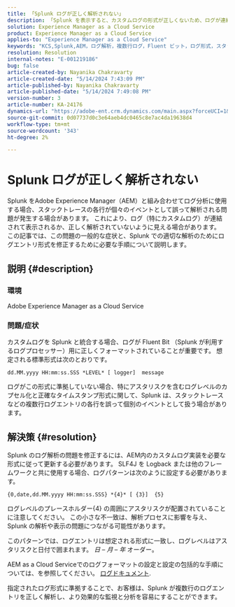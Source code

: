 ```yaml
---
title: 「Splunk ログが正しく解析されない」
description: 「Splunk を表示すると、カスタムログの形式が正しくないため、ログが連結されているように見え、正しく解析されない場合があります。」
solution: Experience Manager as a Cloud Service
product: Experience Manager as a Cloud Service
applies-to: "Experience Manager as a Cloud Service"
keywords: "KCS,Splunk,AEM，ログ解析，複数行ログ，Fluent ビット，ログ形式，スタックトレース，ログ設定"
resolution: Resolution
internal-notes: "E-001219186"
bug: false
article-created-by: Nayanika Chakravarty
article-created-date: "5/14/2024 7:43:09 PM"
article-published-by: Nayanika Chakravarty
article-published-date: "5/14/2024 7:49:08 PM"
version-number: 3
article-number: KA-24176
dynamics-url: "https://adobe-ent.crm.dynamics.com/main.aspx?forceUCI=1&pagetype=entityrecord&etn=knowledgearticle&id=aee3c02d-2a12-ef11-9f8a-6045bd026dc7"
source-git-commit: 0d07737d0c3e64aeb4dc0465c8e7ac4da19638d4
workflow-type: tm+mt
source-wordcount: '343'
ht-degree: 2%

---
```


# Splunk ログが正しく解析されない


Splunk をAdobe Experience Manager（AEM）と組み合わせてログ分析に使用する場合、スタックトレースの各行が個々のイベントとして誤って解析される問題が発生する場合があります。 これにより、ログ（特にカスタムログ）が連結されて表示されるか、正しく解析されていないように見える場合があります。 この記事では、この問題の一般的な症状と、Splunk での適切な解析のためにログエントリ形式を修正するために必要な手順について説明します。

## 説明 {#description}


### 環境

Adobe Experience Manager as a Cloud Service

### 問題/症状

カスタムログを Splunk と統合する場合、ログが Fluent Bit （Splunk が利用するログプロセッサー）用に正しくフォーマットされていることが重要です。 想定される標準形式は次のとおりです。

`dd.MM.yyyy HH:mm:ss.SSS *LEVEL* [ logger]  message`

ログがこの形式に準拠していない場合、特にアスタリスクを含むログレベルのカプセル化と正確なタイムスタンプ形式に関して、Splunk は、スタックトレースなどの複数行ログエントリの各行を誤って個別のイベントとして扱う場合があります。


## 解決策 {#resolution}


Splunk のログ解析の問題を修正するには、AEM内のカスタムログ実装を必要な形式に従って更新する必要があります。 SLF4J を Logback または他のフレームワークと共に使用する場合、ログパターンは次のように設定する必要があります。

`{0,date,dd.MM.yyyy HH:mm:ss.SSS} *{4}* [ {3}]  {5}`

ログレベルのプレースホルダー{4} の周囲にアスタリスクが配置されていることに注意してください。 この小さな不一致は、解析プロセスに影響を与え、Splunk の解析や表示の問題につながる可能性があります。

このパターンでは、ログエントリは想定される形式に一致し、ログレベルはアスタリスクと日付で囲まれます。 *日 – 月 – 年* オーダー。

AEM as a Cloud Serviceでのログフォーマットの設定と設定の包括的な手順については、を参照してください。 [ログドキュメント](https://experienceleague.adobe.com/docs/experience-manager-cloud-service/content/implementing/developing/logging.html?lang=en).

指定されたログ形式に準拠することで、お客様は、Splunk が複数行のログエントリを正しく解析し、より効果的な監視と分析を容易にすることができます。
